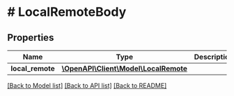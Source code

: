 # # LocalRemoteBody

## Properties

Name | Type | Description | Notes
------------ | ------------- | ------------- | -------------
**local_remote** | [**\OpenAPI\Client\Model\LocalRemote**](LocalRemote.md) |  | [optional]

[[Back to Model list]](../../README.md#models) [[Back to API list]](../../README.md#endpoints) [[Back to README]](../../README.md)
